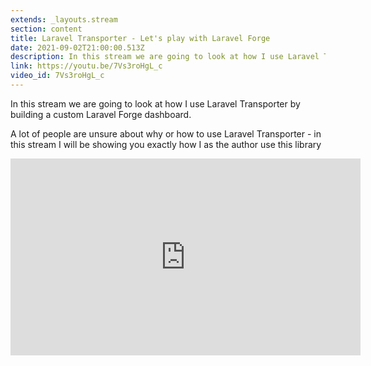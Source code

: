 ```yaml
---
extends: _layouts.stream
section: content
title: Laravel Transporter - Let's play with Laravel Forge
date: 2021-09-02T21:00:00.513Z
description: In this stream we are going to look at how I use Laravel Transporter by building a custom Laravel Forge dashboard.
link: https://youtu.be/7Vs3roHgL_c
video_id: 7Vs3roHgL_c
---
```

In this stream we are going to look at how I use Laravel Transporter by building a custom Laravel Forge dashboard.

A lot of people are unsure about why or how to use Laravel Transporter - in this stream I will be showing you exactly how I as the author use this library

<div class="aspect-w-16 aspect-h-9">
    <iframe width="560" height="315" src="https://www.youtube.com/embed/7Vs3roHgL_c" title="YouTube video player" frameborder="0" allow="accelerometer; autoplay; clipboard-write; encrypted-media; gyroscope; picture-in-picture" allowfullscreen></iframe>
</div>